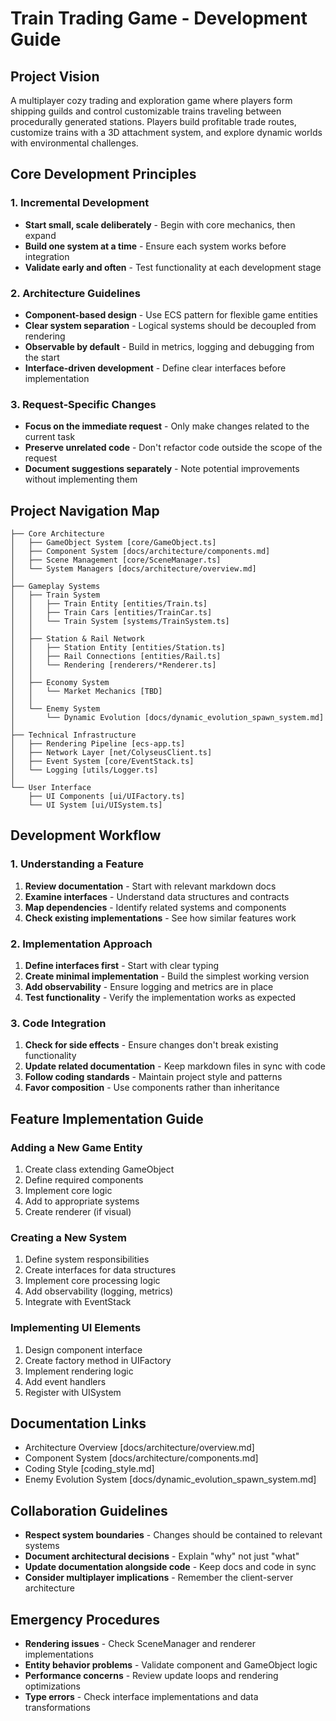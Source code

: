 # Train Trading Game - Development Guide

## Project Vision
A multiplayer cozy trading and exploration game where players form shipping guilds and control customizable trains traveling between procedurally generated stations. Players build profitable trade routes, customize trains with a 3D attachment system, and explore dynamic worlds with environmental challenges.

## Core Development Principles

### 1. Incremental Development
- **Start small, scale deliberately** - Begin with core mechanics, then expand
- **Build one system at a time** - Ensure each system works before integration
- **Validate early and often** - Test functionality at each development stage

### 2. Architecture Guidelines
- **Component-based design** - Use ECS pattern for flexible game entities
- **Clear system separation** - Logical systems should be decoupled from rendering
- **Observable by default** - Build in metrics, logging and debugging from the start
- **Interface-driven development** - Define clear interfaces before implementation

### 3. Request-Specific Changes
- **Focus on the immediate request** - Only make changes related to the current task
- **Preserve unrelated code** - Don't refactor code outside the scope of the request
- **Document suggestions separately** - Note potential improvements without implementing them

## Project Navigation Map

```
├── Core Architecture
│   ├── GameObject System [core/GameObject.ts]
│   ├── Component System [docs/architecture/components.md]
│   ├── Scene Management [core/SceneManager.ts]
│   └── System Managers [docs/architecture/overview.md]
│
├── Gameplay Systems
│   ├── Train System
│   │   ├── Train Entity [entities/Train.ts]
│   │   ├── Train Cars [entities/TrainCar.ts]
│   │   └── Train System [systems/TrainSystem.ts]
│   │
│   ├── Station & Rail Network
│   │   ├── Station Entity [entities/Station.ts]
│   │   ├── Rail Connections [entities/Rail.ts]
│   │   └── Rendering [renderers/*Renderer.ts]
│   │
│   ├── Economy System
│   │   └── Market Mechanics [TBD]
│   │
│   └── Enemy System
│       └── Dynamic Evolution [docs/dynamic_evolution_spawn_system.md]
│
├── Technical Infrastructure
│   ├── Rendering Pipeline [ecs-app.ts]
│   ├── Network Layer [net/ColyseusClient.ts]
│   ├── Event System [core/EventStack.ts]
│   └── Logging [utils/Logger.ts]
│
└── User Interface
    ├── UI Components [ui/UIFactory.ts]
    └── UI System [ui/UISystem.ts]
```

## Development Workflow

### 1. Understanding a Feature
1. **Review documentation** - Start with relevant markdown docs
2. **Examine interfaces** - Understand data structures and contracts
3. **Map dependencies** - Identify related systems and components
4. **Check existing implementations** - See how similar features work

### 2. Implementation Approach
1. **Define interfaces first** - Start with clear typing
2. **Create minimal implementation** - Build the simplest working version
3. **Add observability** - Ensure logging and metrics are in place
4. **Test functionality** - Verify the implementation works as expected

### 3. Code Integration
1. **Check for side effects** - Ensure changes don't break existing functionality
2. **Update related documentation** - Keep markdown files in sync with code
3. **Follow coding standards** - Maintain project style and patterns
4. **Favor composition** - Use components rather than inheritance

## Feature Implementation Guide

### Adding a New Game Entity
1. Create class extending GameObject
2. Define required components
3. Implement core logic
4. Add to appropriate systems
5. Create renderer (if visual)

### Creating a New System
1. Define system responsibilities
2. Create interfaces for data structures
3. Implement core processing logic
4. Add observability (logging, metrics)
5. Integrate with EventStack

### Implementing UI Elements
1. Design component interface
2. Create factory method in UIFactory
3. Implement rendering logic
4. Add event handlers
5. Register with UISystem

## Documentation Links
- Architecture Overview [docs/architecture/overview.md]
- Component System [docs/architecture/components.md]
- Coding Style [coding_style.md]
- Enemy Evolution System [docs/dynamic_evolution_spawn_system.md]

## Collaboration Guidelines
- **Respect system boundaries** - Changes should be contained to relevant systems
- **Document architectural decisions** - Explain "why" not just "what" 
- **Update documentation alongside code** - Keep docs and code in sync
- **Consider multiplayer implications** - Remember the client-server architecture

## Emergency Procedures
- **Rendering issues** - Check SceneManager and renderer implementations
- **Entity behavior problems** - Validate component and GameObject logic
- **Performance concerns** - Review update loops and rendering optimizations
- **Type errors** - Check interface implementations and data transformations
